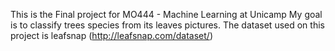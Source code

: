 This is the Final project for MO444 - Machine Learning at Unicamp
My goal is to classify trees species from its leaves pictures.
The dataset used on this project is leafsnap (http://leafsnap.com/dataset/)
